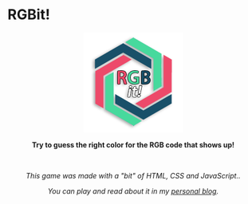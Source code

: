 # RGBit!
<p align="center">
  <img src="https://raw.githubusercontent.com/man0s/RGBit/master/logo.png">
</p>
<p align="center"><b>Try to guess the right color for the RGB code that shows up!</b></p>
<br>
<i>
<p align="center">This game was made with a "bit"</bit> of HTML, CSS and JavaScript..</p>
<p align="center">You can play and read about it in my <a href="https://www.katefidis.ga/2017/rgb-it/">personal blog</a>.</p>
</i>

